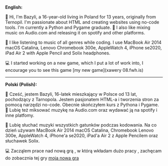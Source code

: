 
**English:**

👋 Hi, I'm Bazyli, a 16-year-old living in Poland for 13 years, originally from Ternopil. I'm passionate about HTML and creating websites using no-code tools. I'm currently a Python and Pygame graduate. 🐍 I also like mixing music on Audio.com and releasing it on spotify and other platforms.

🚀 I like listening to music of all genres while coding. I use MacBook Air 2014 macOS Catalina, Lenovo Chromebook 300e, AppleWatch 4, iPhone se2020, iPad Air 2 with Apple Pencil and Solix headphones.

💻 I started working on a new game, which I put a lot of work into, I encourage you to see this game [my new game](xawery 08.fwh.is)

---

**Polski (Polish):**

👋 Cześć, jestem Bazyli, 16-latek mieszkający w Polsce od 13 lat, pochodzący z Tarnopola. Jestem pasjonatem HTML-a i tworzenia stron za pomocą narzędzi no-code. Obecnie skończyłem kurs z Pythona i Pygame. 🐍 Lubię też miksować muzykę na Audio.com oraz wydawać ją na spotify i inne platfomy.

🚀 Lubię słuchać muzyki wszystkich gatunków podczas kodowania. Na co dzień używam MacBook Air 2014 macOS Catalina, Chromebook Lenovo 300e, AppleWatch 4, iPhone'a se2020, iPad'a Air 2 z Apple Pencilem oraz słuchawek Solix.


💻 Zacząlem prace nad nową grą , w którą wkładam dużo  pracy , zachęcam do zobacznia tej gry 
[moja nowa gra](xawery08.ct.ws)

